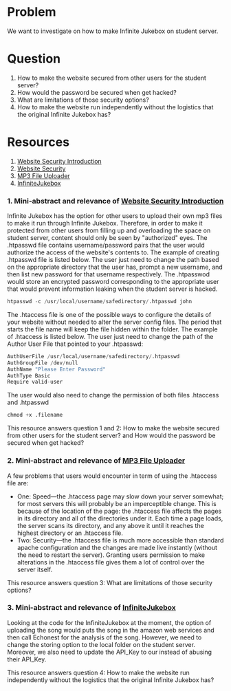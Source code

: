 # Problem
We want to investigate on how to make Infinite Jukebox on student server.

# Question
1. How to make the website secured from other users for the student server?
2. How would the password be secured when get hacked?
3. What are limitations of those security options?
4. How to make the website run independently without the logistics that the original Infinite Jukebox has?

# Resources
1. [Website Security Introduction]
2. [Website Security]
3. [MP3 File Uploader]
4. [InfiniteJukebox]

### 1. Mini-abstract and relevance of [Website Security Introduction]
Infinite Jukebox has the option for other users to upload their own mp3 files to make it run through Infinite Jukebox. Therefore, in order to make it protected from other users from filling up and overloading the space on student server, content should only be seen by "authorized" eyes.
The .htpasswd file contains username/password pairs that the user would authorize the access of the website's contents to. The example of creating .htpasswd file is listed below. The user just need to change the path based on the appropriate directory that the user has, prompt a new username, and then list new password for that username respectively. 
The .htpasswod would store an encrypted password corresponding to the appropriate user that would prevent information leaking when the student server is hacked.
```python
htpasswd -c /usr/local/username/safedirectory/.htpasswd john
```
The .htaccess file is one of the possible ways to configure the details of your website without needed to alter the server config files. The period that starts the file name will keep the file hidden within the folder.
The example of .htaccess is listed below. The user just need to change the path of the Author User File that pointed to your .htpasswd:
```python
AuthUserFile /usr/local/username/safedirectory/.htpasswd
AuthGroupFile /dev/null
AuthName "Please Enter Password"
AuthType Basic
Require valid-user
```
The user would also need to change the permission of both files .htaccess and .htpasswd
```python
chmod +x .filename
```
This resource answers question 1 and 2: How to make the website secured from other users for the student server? and How would the password be secured when get hacked?

### 2. Mini-abstract and relevance of [MP3 File Uploader]
A few problems that users would encounter in term of using the .htaccess file are:

- One: Speed—the .htaccess page may slow down your server somewhat; for most servers this will probably be an imperceptible change. 
This is because of the location of the page: the .htaccess file affects the pages in its directory and all of the directories under it. 
Each time a page loads, the server scans its directory, and any above it until it reaches the highest directory or an .htaccess file.
- Two: Security—the .htaccess file is much more accessible than standard apache configuration and the changes are made live instantly (without the need to restart the server). 
Granting users permission to make alterations in the .htaccess file gives them a lot of control over the server itself. 

This resource answers question 3: What are limitations of those security options?

### 3. Mini-abstract and relevance of [InfiniteJukebox]
Looking at the code for the InfiniteJukebox at the moment, the option of uploading the song would puts the song in the amazon web services and then call Echonest for the analysis of the song. However, we need to change the storing option to the local folder on the student server. 
Moreover, we also need to update the API_Key to our instead of abusing their API_Key. 

This resource answers question 4: How to make the website run independently without the logistics that the original Infinite Jukebox has?

[Website Security Introduction]: http://weavervsworld.com/docs/other/passprotect.html
[Website Security]:https://www.digitalocean.com/community/tutorials/how-to-use-the-htaccess-file
[MP3 File Uploader]: http://bytes.com/topic/php/answers/953470-uploading-audio-mp3-file-php
[InfiniteJukebox]: http://labs.echonest.com/Uploader/index.html
